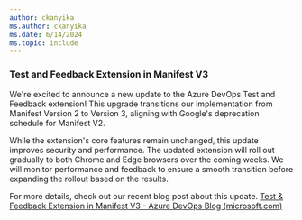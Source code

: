 ```yaml
---
author: ckanyika
ms.author: ckanyika
ms.date: 6/14/2024
ms.topic: include
---
```


### Test and Feedback Extension in Manifest V3

We're excited to announce a new update to the Azure DevOps Test and Feedback extension! This upgrade transitions our implementation from Manifest Version 2 to Version 3, aligning with Google's deprecation schedule for Manifest V2.

While the extension's core features remain unchanged, this update improves security and performance. The updated extension will roll out gradually to both Chrome and Edge browsers over the coming weeks. We will monitor performance and feedback to ensure a smooth transition before expanding the rollout based on the results.

For more details, check out our recent blog post about this update. [Test & Feedback Extension in Manifest V3 - Azure DevOps Blog (microsoft.com)](https://devblogs.microsoft.com/devops/test-feedback-extension-v3/)

